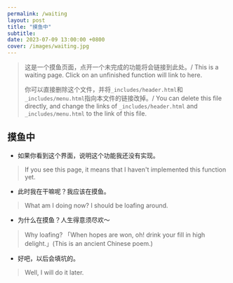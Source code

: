 ```yaml
---
permalink: /waiting
layout: post
title: "摸鱼中"
subtitle: 
date: 2023-07-09 13:00:00 +0800
cover: /images/waiting.jpg
---
```


> 这是一个摸鱼页面，点开一个未完成的功能将会链接到此处。/ This is a waiting page. Click on an unfinished function will link to here.
>
> 你可以直接删除这个文件，并将`_includes/header.html`和`_includes/menu.html`指向本文件的链接改掉。/ You can delete this file directly, and change the links of `_includes/header.html` and `_includes/menu.html` to the link of this file.

## 摸鱼中

* 如果你看到这个界面，说明这个功能我还没有实现。

> If you see this page, it means that I haven't implemented this function yet.

* 此时我在干嘛呢？我应该在摸鱼。

> What am I doing now? I should be loafing around.

* 为什么在摸鱼？人生得意须尽欢～

> Why loafing? 「When hopes are won, oh! drink your fill in high delight.」(This is an ancient Chinese poem.)

* 好吧，以后会填坑的。

> Well, I will do it later.
